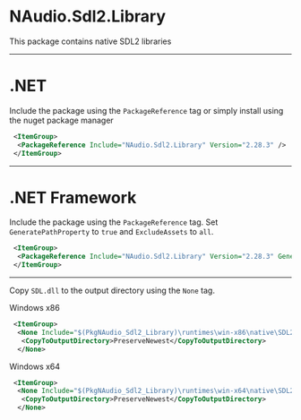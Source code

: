 # NAudio.Sdl2.Library
This package contains native SDL2 libraries

---
# .NET
Include the package using the `PackageReference` tag or simply install using the nuget package manager
```xml
 <ItemGroup>
  <PackageReference Include="NAudio.Sdl2.Library" Version="2.28.3" />
 </ItemGroup>
```
---
# .NET Framework
Include the package using the `PackageReference` tag. Set `GeneratePathProperty` to `true` and `ExcludeAssets` to `all`.
```xml
 <ItemGroup>
  <PackageReference Include="NAudio.Sdl2.Library" Version="2.28.3" GeneratePathProperty="true" ExcludeAssets="all"/>
 </ItemGroup>
```
---

Copy `SDL.dll` to the output directory using the `None` tag.

Windows x86
```xml
 <ItemGroup>
  <None Include="$(PkgNAudio_Sdl2_Library)\runtimes\win-x86\native\SDL2.dll">
   <CopyToOutputDirectory>PreserveNewest</CopyToOutputDirectory>
  </None>
```

Windows x64
```xml
 <ItemGroup>
  <None Include="$(PkgNAudio_Sdl2_Library)\runtimes\win-x64\native\SDL2.dll">
   <CopyToOutputDirectory>PreserveNewest</CopyToOutputDirectory>
  </None>
```
